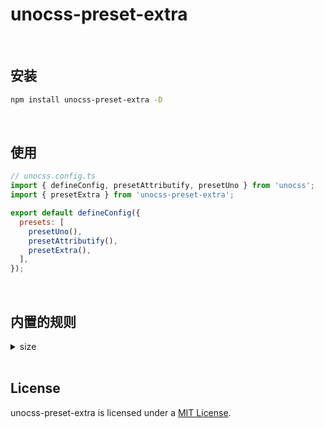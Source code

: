# unocss-preset-extra

<br>

## 安装

```bash
npm install unocss-preset-extra -D
```

<br>


## 使用

```js
// unocss.config.ts
import { defineConfig, presetAttributify, presetUno } from 'unocss';
import { presetExtra } from 'unocss-preset-extra';

export default defineConfig({
  presets: [
    presetUno(),
    presetAttributify(),
    presetExtra(),
  ],
});
```

<br>


## 内置的规则

<details>
  <summary>size</summary>

  ```html
  <div class="size-auto" />
  <div class="size-full" />
  <div class="min-size-1/2" />
  <div class="min-size-xs" />
  <div class="max-size-1" />
  <div class="max-size-[1px]" />
  ```

  这将生成以下 css 代码

  ```css
  .size-auto { width: auto; height: auto; }
  .size-full { width: 100%; height: 100%; }
  .min-size-1/2 { min-width: 50%; min-height: 50%; }
  .min-size-xs { min-width: 20rem; min-height: 20rem; }
  .max-size-1 { max-width: 0.25rem; max-height: 0.25rem; }
  .max-size-[1px] { max-width: 1px; max-height: 1px; }
  ```
</details>

<br>

## License

unocss-preset-extra is licensed under a [MIT License](./LICENSE).